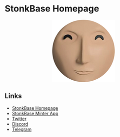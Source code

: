 # StonkBase Homepage

<p align="center">
  <img alt="StonkBase Logo" src="./stonkbase-logo-200px.png">
</p>

## Links

- [StonkBase Homepage](https://stonkbase.org/)
- [StonkBase Minter App](https://app.stonkbase.org/)
- [Twitter](https://twitter.com/StonkBase)
- [Discord](https://discord.gg/PZuWgew6zh)
- [Telegram](https://t.me/stonkbase)

